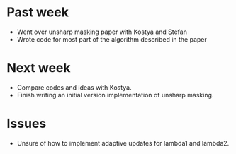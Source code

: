 # Past week

- Went over unsharp masking paper with Kostya and Stefan
- Wrote code for most part of the algorithm described in the paper 

# Next week

- Compare codes and ideas with Kostya.
- Finish writing an initial version implementation of unsharp masking.

# Issues

- Unsure of how to implement adaptive updates for lambda1 and lambda2. 
